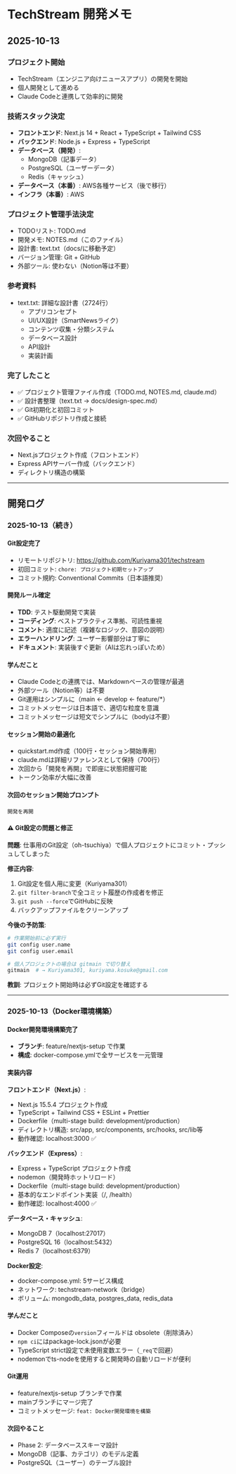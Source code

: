 # TechStream 開発メモ

## 2025-10-13

### プロジェクト開始
- TechStream（エンジニア向けニュースアプリ）の開発を開始
- 個人開発として進める
- Claude Codeと連携して効率的に開発

### 技術スタック決定
- **フロントエンド**: Next.js 14 + React + TypeScript + Tailwind CSS
- **バックエンド**: Node.js + Express + TypeScript
- **データベース（開発）**:
  - MongoDB（記事データ）
  - PostgreSQL（ユーザーデータ）
  - Redis（キャッシュ）
- **データベース（本番）**: AWS各種サービス（後で移行）
- **インフラ（本番）**: AWS

### プロジェクト管理手法決定
- TODOリスト: TODO.md
- 開発メモ: NOTES.md（このファイル）
- 設計書: text.txt（docs/に移動予定）
- バージョン管理: Git + GitHub
- 外部ツール: 使わない（Notion等は不要）

### 参考資料
- text.txt: 詳細な設計書（2724行）
  - アプリコンセプト
  - UI/UX設計（SmartNewsライク）
  - コンテンツ収集・分類システム
  - データベース設計
  - API設計
  - 実装計画

### 完了したこと
- ✅ プロジェクト管理ファイル作成（TODO.md, NOTES.md, claude.md）
- ✅ 設計書整理（text.txt → docs/design-spec.md）
- ✅ Git初期化と初回コミット
- ✅ GitHubリポジトリ作成と接続

### 次回やること
- Next.jsプロジェクト作成（フロントエンド）
- Express APIサーバー作成（バックエンド）
- ディレクトリ構造の構築

---

## 開発ログ

### 2025-10-13（続き）

#### Git設定完了
- リモートリポジトリ: https://github.com/Kuriyama301/techstream
- 初回コミット: `chore: プロジェクト初期セットアップ`
- コミット規約: Conventional Commits（日本語推奨）

#### 開発ルール確定
- **TDD**: テスト駆動開発で実装
- **コーディング**: ベストプラクティス準拠、可読性重視
- **コメント**: 適度に記述（複雑なロジック、意図の説明）
- **エラーハンドリング**: ユーザー影響部分は丁寧に
- **ドキュメント**: 実装後すぐ更新（AIは忘れっぽいため）

#### 学んだこと
- Claude Codeとの連携では、Markdownベースの管理が最適
- 外部ツール（Notion等）は不要
- Git運用はシンプルに（main ← develop ← feature/*）
- コミットメッセージは日本語で、適切な粒度を意識
- コミットメッセージは短文でシンプルに（bodyは不要）

#### セッション開始の最適化
- quickstart.md作成（100行・セッション開始専用）
- claude.mdは詳細リファレンスとして保持（700行）
- 次回から「開発を再開」で即座に状態把握可能
- トークン効率が大幅に改善

#### 次回のセッション開始プロンプト
```
開発を再開
```

#### ⚠️ Git設定の問題と修正
**問題**: 仕事用のGit設定（oh-tsuchiya）で個人プロジェクトにコミット・プッシュしてしまった

**修正内容**:
1. Git設定を個人用に変更（Kuriyama301）
2. `git filter-branch`で全コミット履歴の作成者を修正
3. `git push --force`でGitHubに反映
4. バックアップファイルをクリーンアップ

**今後の予防策**:
```bash
# 作業開始前に必ず実行
git config user.name
git config user.email

# 個人プロジェクトの場合は gitmain で切り替え
gitmain  # → Kuriyama301, kuriyama.kosuke@gmail.com
```

**教訓**: プロジェクト開始時は必ずGit設定を確認する

---

### 2025-10-13（Docker環境構築）

#### Docker開発環境構築完了
- **ブランチ**: feature/nextjs-setup で作業
- **構成**: docker-compose.ymlで全サービスを一元管理

#### 実装内容

**フロントエンド（Next.js）**:
- Next.js 15.5.4 プロジェクト作成
- TypeScript + Tailwind CSS + ESLint + Prettier
- Dockerfile（multi-stage build: development/production）
- ディレクトリ構造: src/app, src/components, src/hooks, src/lib等
- 動作確認: localhost:3000 ✅

**バックエンド（Express）**:
- Express + TypeScript プロジェクト作成
- nodemon（開発時ホットリロード）
- Dockerfile（multi-stage build: development/production）
- 基本的なエンドポイント実装（/, /health）
- 動作確認: localhost:4000 ✅

**データベース・キャッシュ**:
- MongoDB 7（localhost:27017）
- PostgreSQL 16（localhost:5432）
- Redis 7（localhost:6379）

**Docker設定**:
- docker-compose.yml: 5サービス構成
- ネットワーク: techstream-network（bridge）
- ボリューム: mongodb_data, postgres_data, redis_data

#### 学んだこと
- Docker Composeの`version`フィールドは obsolete（削除済み）
- `npm ci`にはpackage-lock.jsonが必要
- TypeScript strict設定で未使用変数エラー（`_req`で回避）
- nodemonでts-nodeを使用すると開発時の自動リロードが便利

#### Git運用
- feature/nextjs-setup ブランチで作業
- mainブランチにマージ完了
- コミットメッセージ: `feat: Docker開発環境を構築`

#### 次回やること
- Phase 2: データベーススキーマ設計
- MongoDB（記事、カテゴリ）のモデル定義
- PostgreSQL（ユーザー）のテーブル設計

<!-- 今後の開発メモはここに追記 -->
